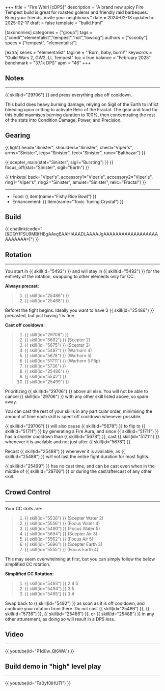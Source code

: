 +++
title = "Fire Whirl [cDPS]"
description = "A brand new spicy Fire Tempest build is great for roasted golems and friendly raid barbeques. Bring your friends, invite your neighbours."
date = 2024-02-18
updated = 2025-02-17
draft = false
template = "build.html"

[taxonomies]
categories = ["group"]
tags = ["condi","elementalist","tempest","hot","lowcog"]
authors = ["scooby"]
specs = ["tempest", "elementalist"]

[extra]
series = "elementalist"
tagline =  "'Burn, baby, burn!'"
keywords = "Guild Wars 2, GW2, LI, Tempest"
toc = true
balance = "February 2025"
benchmark = "37.1k DPS"
apm = "46"
+++

## Notes

---

{{ skill(id="29706") }} and press everything else off cooldown.

This build does heavy burning damage, relying on Sigil of the Earth to inflict bleeding upon critting to activate Relic of the Fractal. The gear and food for this build maxmises burning duration to 100%, then concentrating the rest of the stats into Condition Damage, Power, and Precision.

## Gearing

{{ light(
	head="Sinister",
	shoulders="Sinister",
	chest="Viper's",
	arms="Sinister",
	legs="Sinister",
	feet="Sinister",
	rune="Balthazar") }}

{{ scepter_main(stat="Sinister", sigil="Bursting") }}
{{ focus_off(stat="Sinister", sigil="Earth") }}

{{ trinkets(
	back="Viper's",
	accessory1="Viper's",
	accessory2="Viper's",
	ring1="Viper's",
	ring2="Sinister",
	amulet="Sinister",
	relic="Fractal") }}

---

- Food: {{ item(name="Fishy Rice Bowl") }}
- Enhancement: {{ item(name="Toxic Tuning Crystal") }}

## Build

{{ chatlink(code="[&DQYfFSU9MBfHEgAAvgEAAHIAAADLAAAAJgAAAAAAAAAAAAAAAAAAAAAAAAA=]") }}

## Rotation

---

You start in {{ skill(id="5492") }} and will stay in {{ skill(id="5492") }} for the entirety of the rotation, swapping to other elements only for CC.

**Always precast:**
> 1. {{ skill(id="25486") }}
> 2. {{ skill(id="25488") }}

Beforet the fight begins. Ideally you want to have 3 {{ skill(id="25486") }} precasted, but just having 1 is fine.

**Cast off cooldown:**
> 1. {{ skill(id="29706") }}
> 2. {{ skill(id="5692") }} (Scepter 2)
> 3. {{ skill(id="5675") }} (Scepter 3)
> 4. {{ skill(id="5497") }} (Warhorn 4)
> 5. {{ skill(id="5678") }} (Warhorn 5)
> 6. {{ skill(id="51711") }} (Warhorn 5 Flip)
> 7. {{ skill(id="5736") }}
> 8. {{ skill(id="25486") }}
> 9. {{ skill(id="5542") }}
> 10. {{ skill(id="25499") }}

Prioritizing {{ skill(id="29706") }} above all else. You will not be able to cancel {{ skill(id="29706") }} with any other skill listed above, so spam away.

You can cast the rest of your skills in any particular order, minimising the amount of time each skill is spent off cooldown whenever possible.

{{ skill(id="29706") }} will also cause {{ skill(id="5678") }} to flip to {{ skill(id="51711") }} by generating a Fire Aura, and since {{ skill(id="51711") }} has a shorter cooldown than {{ skill(id="5678") }}, cast {{ skill(id="51711") }} whenever it is available and not just after {{ skill(id="5678") }}.

Recast {{ skill(id="25488") }} whenever it is available, as {{ skill(id="25488") }} will not last the entire fight duration for most fights.

{{ skill(id="25499") }} has no cast time, and can be cast even when in the middle of {{ skill(id="29706") }} or during the cast/aftercast of any other skill.

## Crowd Control

---

Your CC skills are:
> 1. {{ skill(id="5538") }} (Scepter Water 2)
> 2. {{ skill(id="5556") }} (Focus Water 4)
> 3. {{ skill(id="5490") }} (Focus Water 5)
> 4. {{ skill(id="5694") }} (Scepter Air 3)
> 5. {{ skill(id="5562") }} (Focus Air 5)
> 6. {{ skill(id="5696") }} (Scepter Earth 3)
> 7. {{ skill(id="5555") }} (Focus Earth 4)

This may seem overwhelming at first, but you can simply follow the below simplified CC rotation.

**Simplified CC Rotation:**
> 1. {{ skill(id="5493") }} 2 4 5
> 2. {{ skill(id="5494") }} 3 5
> 3. {{ skill(id="5495") }} 3 4

Swap back to {{ skill(id="5492") }} as soon as it is off cooldown, and continue your rotation from there. Do not cast {{ skill(id="25486") }}, {{ skill(id="5736") }}, {{ skill(id="25486") }}, or {{ skill(id="25488") }} in any other attunement, as doing so will result in a DPS loss.

## Video

---

{{ youtube(id="P1d0w_QI6WA") }}

## Build demo in "high" level play

---

{{ youtube(id="Fa0yf0lHUTI") }}
